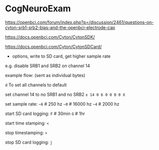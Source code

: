 # CogNeuroExam


https://openbci.com/forum/index.php?p=/discussion/2461/questions-on-cyton-srb1-srb2-bias-and-the-openbci-electrode-cap


https://docs.openbci.com/Cyton/CytonSDK/

https://docs.openbci.com/Cyton/CytonSDCard/


- options, write to SD card, get higher sample rate

e.g. disable SRB1 and SRB2 on channel 14

example flow: (sent as individual bytes)

`d` To set all channels to default

set channel 14 to no SRB1 and no SRB2
`x 14 0 6 0 0 0 0 X`

set sample rate:
`~6` # 250 hz
`~0` # 16000 hz
`~4` # 2000 hz

start SD card logging:
`F` # 30min
`G` # 1hr

start time stamping:
`<`

stop timestamping:
`>`

stop SD card logging:
`j`